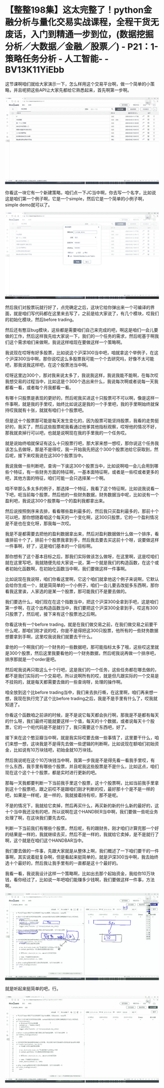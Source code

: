 # 【整整198集】这太完整了！python金融分析与量化交易实战课程，全程干货无废话，入门到精通一步到位，(数据挖掘分析／大数据／金融／股票／) - P21：1-策略任务分析 - 人工智能- - BV13K11YiEbb

这节课啊咱们就给大家演示一下，怎么样用这个交易平台啊，做一个简单的小策略，并且呢把这些API让大家先都给它熟悉起来，首先啊第一步啊。



![](img/a74c817107fd9ec00964155dc10a624d_1.png)

你看这一块它有一个新建策略，咱们点一下JC当中啊，你去写一个名字，比如说这是咱们第一个例子啊，它是一个simple，然后它是一个简单的小例子啊，simple demo就可以了。



![](img/a74c817107fd9ec00964155dc10a624d_3.png)

然后我们对股票玩就行好了，点完确定之后，这块它给你弹出来一个可编译的界面，就是咱们写代码都在这里来去写了，之前是给大家说了，有几个模块，哎我们的初始化模块，然后before trading。

然后还有憨豆bug模块，这些都是需要咱们自己来完成的吧，啊这是咱们一会儿要做的工作，然后这样我先给大家说一下，我们的一个任务的需求，然后呢基于啊我们这个需求咱们来做啊，我说这样咱现在要做这样一个策略啊。

我说现在哎呀有好多股票，比如说这个沪深300当中吧，咱就拿这个举例子，在这个沪深300当中啊，那你说哎这么多股票我可能一个个去研究吗，好像不太可能吧，那我说我这样吧，在这个股票池当中啊。

哎呀这里边300个，那对我来说太多了，我说我这样，我说我能不能啊，在每次哎我想交易的过程当中，比如这是个300个选出来什么，我说每次啊或者说每一天我都看一看，或者每个月我都看一看。

有哪十只股票是表现的更好的，然后呢我买进这十只股票可不可以啊，像是这样一件事啊，就是我的手里哎，始终比如说这是我的一个手里吧，我的手里啊始终就保持哎我就有十张，就就有咱们十个股票吧。

但是这十个股票那可能是每天发生变化的，因为股票可能坚持股票，我看的走势挺好的，我买了，然后这些股票呢我看通过他爹其他指标观察，哎呀他的情况不好，那我就卖掉行可以吧，也就是说啊现在我的手里我的一个任务哎。

就是说始终咱就保证有这么十只股票行吧，那大家来想一想哎，那你说这个任务我该怎么去做呀，那是不是得哎，我一开始我先把这个300个股票池给它获取到，然后呢，接下来哎我说在这300个股票当中。

我说我做一些判断吧，查询一下诶这300个股票当中，比如说啊咱一会儿会用到哪些个特征，有一些财务方面的特征啊，一基本面特征啊，或者是一些哎或者更多的吧，其他方面的特征，咱们可能一会只选择某一个啊。

咱不举那么多太多的例子，那选择一个特征，我看了这个特征啊，比如说我说看一下吧，呃当前每个股票，然后他的一些财务数据，财务数据当中呢，比如说有一个盈利吧，我说这300个股票每一个的盈利我都拿出来。

然后说按照倒序来去排，看看哪些盈利最多的，然后我只买盈利最多的，那前十个可以吧，那你想随着咱这个每天的一个变化啊，这300只股票，它的一个盈利情况是不是也在变化呀，那我每一次哎。

我是不是都需要去把他的盈利数据拿出来，然后对盈利数据做什么做一个排序，看谁排前十个了，排前十个股票我拿到手，然后我去要去买这前十个呀，说要做这样一件事啊，好了，这是咱们基本的一个目标啊。

那你想有了这个基本目标之后，那我们实际做该怎么做呀，在这里啊，这是哎咱们就在这里写吧，我就随便先给大家说一说，第一个就是我们的构造函数，在这个或者初始化函数啊，在初始化函数当中啊，我们要做这样一件事啊。

比如说现在我说呀，咱们你看这里啊，它这个咱们就拿他这个例子来说啊，它默认会给你生成一个，就是简简单的一个小例子，咱们一会儿要去改挺多东西啊，那你看我这里诶，人家选的是某一个股票，那可能我们不是要去做的。

我们要选什么，咱们现在在这个指数当中，把这个沪深300全拿到手吧，这是咱们第一步啊，在这个出构造函数当中，我们要把这个沪深300全拿到手，哎这有300只股票了，然后呢，接下来有这个股票池之后啊。

你看这块有一个before trading，就是在我们做交易之前，在我们做交易之前要干什么呢，那咱们刚才说的哎，你是不是得把这300只股票，他所有的一些财务数据想要拿到手啊，这里哎我说我们就要去干什么。

拿他的一个啊我们的一个财务的一些数据吧，那可能指标太多了哦，这些哎这里就是300个股票，然后这里我要看他的一个财务数据，然后呢我说再做一个排序吧，排序那就是一个order是吧。

然后呢我说再只取这么十个行吧，这是我们的一个任务，这些任务都在哪去做的，都不是我们实际的一个交易吧，所以说啊所有的哎，就是但凡跟实际的一个交易是不挂钩的，就是每天都需要去做的一些查询呀，处理的操作啊。

咱全放到这个比before trading当中，我们来去执行嘶，在这里啊，咱们再来想一想，我现在执行完了这个比before trading之后，我是不是手里有什么了，哎我就知道了。

你看这个函数咱之前讲的时候，是不是说它每天都会执行啊，那我是不是都有每天的什么呀，我们最终可能就要这样一个值，每天的十个数据，或者说每天十个股票，它的一个呃代码是不是就行了，我只需要这个东西吧，好了。

接下来在这个憨豆瓣当中啊，就是我实际哎要去做一些事情了，这里要干什么，咱们来想一想，这块我是不是得先去做一些逻辑的判断啊，比如说现在额咱们初始资金，比如说有10万块钱吧，初始金就10万块钱。

然后我说呢在这个10万块钱当中啊，我第一步我是不是得先看一看我手里哎，有什么东西，我手里有哪些个股票，并且呢我这些股票是不是什么，比如这点，咱们现在这个这个十个股票，都是实时进行更新的吧。

那每一天我都要判断一下当前我手里这个股票，这十个股票啊，比如当前我手里拿到这十个股票吧，跟之前哎不是跟咱们刚才判断的哎，最好那十个是不是一样的吧，如果是一样呢，是一样的，我就接着持有呗，那不是呢。

不是的情况下，我就给它卖掉，然后再买什么，再买新的新的什么新的最好的，这十个当中我还没有的吧，所以说啊在这个HANDBER当中啊，我们要做一些呃业务处理了啊，在这块我们要先去哎。

判断一下当前我们有哪些个股票，然后呢，有的跟财务，刚才咱们计算完那一个好的结果是一样的，我就继续去买，然后不是一样的，我就给它卖掉，是不是就行了啊，这个就是在咱们这个HANDBAR当中。

我们要去做的一件事，先跟大家就是从整体上啊，我们概述了一下咱们要干的一件事啊，其实说着挺复杂啊，但是看起来挺简单的，就是沪深300当中啊，我去始终选十个最好的，然后我让我手里有的一直都是这十个最好的。

我看一看，我说我设计这样一个策略啊，比如出去那个起始资金，我给你10万块钱，看你经过了，比如说一年吧咱们能赚多少钱啊，我们要做这样一件事，方法啊。



![](img/a74c817107fd9ec00964155dc10a624d_5.png)

就是听起来挺简单的吧，行。

![](img/a74c817107fd9ec00964155dc10a624d_7.png)